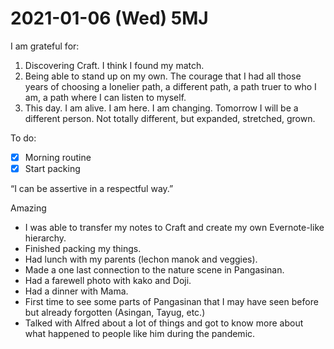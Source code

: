 # 2021-01-06 (Wed) 5MJ

I am grateful for:

1. Discovering Craft. I think I found my match.
2. Being able to stand up on my own. The courage that I had all those years of choosing a lonelier path, a different path, a path truer to who I am, a path where I can listen to myself.
3. This day. I am alive. I am here. I am changing. Tomorrow I will be a different person. Not totally different, but expanded, stretched, grown.

To do:

- [x] Morning routine
- [x] Start packing

“I can be assertive in a respectful way.”

Amazing

- I was able to transfer my notes to Craft and create my own Evernote-like hierarchy.
- Finished packing my things.
- Had lunch with my parents (lechon manok and veggies).
- Made a one last connection to the nature scene in Pangasinan.
- Had a farewell photo with kako and Doji.
- Had a dinner with Mama.
- First time to see some parts of Pangasinan that I may have seen before but already forgotten (Asingan, Tayug, etc.)
- Talked with Alfred about a lot of things and got to know more about what happened to people like him during the pandemic.

